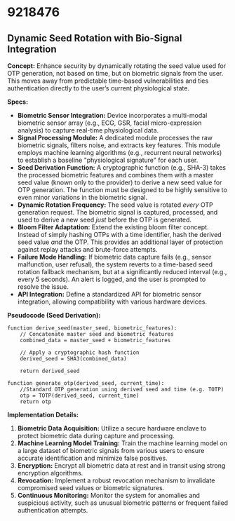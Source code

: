 # 9218476

## Dynamic Seed Rotation with Bio-Signal Integration

**Concept:** Enhance security by dynamically rotating the seed value used for OTP generation, not based on time, but on biometric signals from the user. This moves away from predictable time-based vulnerabilities and ties authentication directly to the user’s current physiological state.

**Specs:**

*   **Biometric Sensor Integration:** Device incorporates a multi-modal biometric sensor array (e.g., ECG, GSR, facial micro-expression analysis) to capture real-time physiological data.
*   **Signal Processing Module:** A dedicated module processes the raw biometric signals, filters noise, and extracts key features. This module employs machine learning algorithms (e.g., recurrent neural networks) to establish a baseline "physiological signature" for each user.
*   **Seed Derivation Function:**  A cryptographic function (e.g., SHA-3) takes the processed biometric features and combines them with a master seed value (known only to the provider) to derive a new seed value for OTP generation. The function must be designed to be highly sensitive to even minor variations in the biometric signal.
*   **Dynamic Rotation Frequency:** The seed value is rotated *every* OTP generation request. The biometric signal is captured, processed, and used to derive a new seed *just* before the OTP is generated.
*   **Bloom Filter Adaptation:** Extend the existing bloom filter concept. Instead of simply hashing OTPs with a time identifier, hash the derived seed value *and* the OTP. This provides an additional layer of protection against replay attacks and brute-force attempts.
*   **Failure Mode Handling:** If biometric data capture fails (e.g., sensor malfunction, user refusal), the system reverts to a time-based seed rotation fallback mechanism, but at a significantly reduced interval (e.g., every 5 seconds). An alert is logged, and the user is prompted to resolve the issue.
*    **API Integration:** Define a standardized API for biometric sensor integration, allowing compatibility with various hardware devices. 

**Pseudocode (Seed Derivation):**

```
function derive_seed(master_seed, biometric_features):
    // Concatenate master seed and biometric features
    combined_data = master_seed + biometric_features

    // Apply a cryptographic hash function
    derived_seed = SHA3(combined_data)

    return derived_seed

function generate_otp(derived_seed, current_time):
    //Standard OTP generation using derived seed and time (e.g. TOTP)
    otp = TOTP(derived_seed, current_time)
    return otp
```

**Implementation Details:**

1.  **Biometric Data Acquisition:** Utilize a secure hardware enclave to protect biometric data during capture and processing.
2.  **Machine Learning Model Training:** Train the machine learning model on a large dataset of biometric signals from various users to ensure accurate identification and minimize false positives.
3.  **Encryption:** Encrypt all biometric data at rest and in transit using strong encryption algorithms.
4.  **Revocation:** Implement a robust revocation mechanism to invalidate compromised seed values or biometric signatures.
5.  **Continuous Monitoring:** Monitor the system for anomalies and suspicious activity, such as unusual biometric patterns or frequent failed authentication attempts.